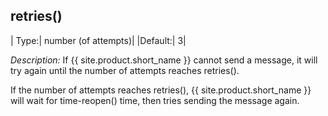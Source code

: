 ## retries()

|  Type:|      number (of attempts)|
|Default:|   3|

*Description:* If {{ site.product.short_name }} cannot send a message, it will try again
until the number of attempts reaches retries().

If the number of attempts reaches retries(), {{ site.product.short_name }} will wait for
time-reopen() time, then tries sending the message again.
